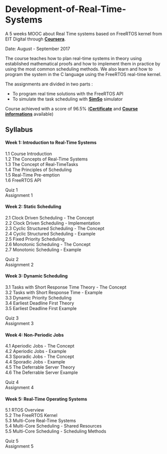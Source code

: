 # Development-of-Real-Time-Systems

A 5 weeks MOOC about Real Time systems based on FreeRTOS kernel from EIT Digital through [**Coursera**](https://www.coursera.org/learn/real-time-systems).

Date: August - September 2017

The course teaches how to plan real-time systems in theory using established mathematical proofs and how to implement them in practice by using the most common scheduling methods.
We also learn and how to program the system in the C language using the FreeRTOS real-time kernel.

The assignments are divided in two parts : 
- To program real time solutions with the FreeRTOS API 
- To simulate the task scheduling with **[SimSo](http://projects.laas.fr/simso/)** simulator

Course achieved with a score of 96.5% (**[Certificate](certificate_99F8JBQ74VNT.pdf)** and **[Course informations](https://www.coursera.org/account/accomplishments/records/QGY27S7HR56A)** available)

## Syllabus

#### Week 1: Introduction to Real-Time Systems
1.1 Course Introduction \
1.2 The Concepts of Real-Time Systems \
1.3 The Concept of Real-TimeTasks \
1.4 The Principles of Scheduling \
1.5 Real-Time Pre-emption \
1.6 FreeRTOS API

Quiz 1 \
Assignment 1

#### Week 2: Static Scheduling
2.1 Clock Driven Scheduling - The Concept \
2.2 Clock Driven Scheduling - Implementation \
2.3 Cyclic Structured Scheduling - The Concept \
2.4 Cyclic Structured Scheduling - Example \
2.5 Fixed Priority Scheduling \
2.6 Monotonic Scheduling - The Concept \
2.7 Monotonic Scheduling - Example

Quiz 2 \
Assignment 2

#### Week 3: Dynamic Scheduling
3.1 Tasks with Short Response Time Theory - The Concept \
3.2 Tasks with Short Response Time - Example \
3.3 Dynamic Priority Scheduling \
3.4 Earliest Deadline First Theory \
3.5 Earliest Deadline First Example

Quiz 3 \
Assignment 3

#### Week 4: Non-Periodic Jobs
4.1 Aperiodic Jobs - The Concept \
4.2 Aperiodic Jobs - Example \
4.3 Sporadic Jobs - The Concept \
4.4 Sporadic Jobs - Example \
4.5 The Deferrable Server Theory \
4.6 The Deferrable Server Example 

Quiz 4 \
Assignment 4

#### Week 5: Real-Time Operating Systems
5.1 RTOS Overview \
5.2 The FreeRTOS Kernel \
5.3 Multi-Core Real-Time Systems \
5.4 Multi-Core Scheduling - Shared Resources \
5.5 Multi-Core Scheduling - Scheduling Methods

Quiz 5 \
Assignment 5
